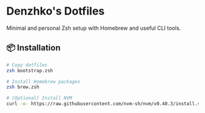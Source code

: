 # Denzhko's Dotfiles

Minimal and personal Zsh setup with Homebrew and useful CLI tools.

## 📦 Installation

```zsh
# Copy dotfiles
zsh bootstrap.zsh

# Install Homebrew packages
zsh brew.zsh

# (Optional) Install NVM
curl -o- https://raw.githubusercontent.com/nvm-sh/nvm/v0.40.3/install.sh | bash
```
